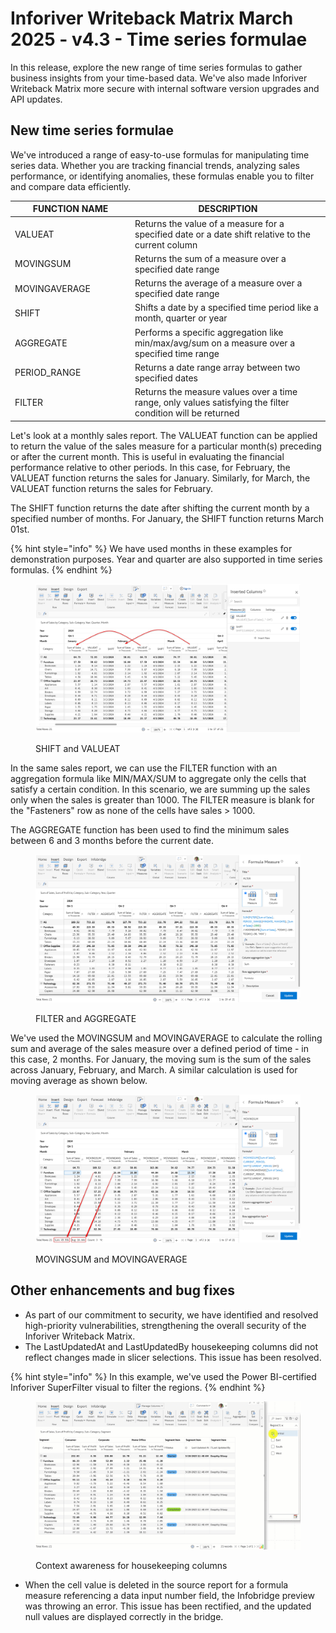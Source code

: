 # Inforiver Writeback Matrix March 2025 - v4.3 - Time series formulae

In this release, explore the new range of time series formulas to gather business insights from your time-based data. We've also made Inforiver Writeback Matrix more secure with internal software version upgrades and API updates.

## New time series formulae

We've introduced a range of easy-to-use formulas for manipulating time series data. Whether you are tracking financial trends, analyzing sales performance, or identifying anomalies, these formulas enable you to filter and compare data efficiently.

<table><thead><tr><th width="178">FUNCTION NAME</th><th>DESCRIPTION</th></tr></thead><tbody><tr><td>VALUEAT</td><td>Returns the value of a measure for a specified date or a date shift relative to the current column</td></tr><tr><td>MOVINGSUM</td><td>Returns the sum of a measure over a specified date range</td></tr><tr><td>MOVINGAVERAGE</td><td>Returns the average of a measure over a specified date range</td></tr><tr><td>SHIFT</td><td>Shifts a date by a specified time period like a month, quarter or year</td></tr><tr><td>AGGREGATE</td><td>Performs a specific aggregation like min/max/avg/sum on a measure over a specified time range</td></tr><tr><td>PERIOD_RANGE</td><td>Returns a date range array between two specified dates</td></tr><tr><td>FILTER</td><td>Returns the measure values over a time range, only values satisfying the filter condition will be returned</td></tr></tbody></table>



Let's look at a monthly sales report. The VALUEAT function can be applied to return the value of the sales measure for a particular month(s) preceding or after the current month. This is useful in evaluating the financial performance relative to other periods. In this case, for February, the VALUEAT function returns the sales for January. Similarly, for March, the VALUEAT function returns the sales for February.

The SHIFT function returns the date after shifting the current month by a specified number of months. For January, the SHIFT function returns March 01st.&#x20;

{% hint style="info" %}
We have used months in these examples for demonstration purposes. Year and quarter are also supported in time series formulas.
{% endhint %}

<figure><img src="../.gitbook/assets/image (1) (1) (1) (1) (1) (1).png" alt=""><figcaption><p>SHIFT and VALUEAT</p></figcaption></figure>

In the same sales report, we can use the FILTER function with an aggregation formula like MIN/MAX/SUM to aggregate only the cells that satisfy a certain condition. In this scenario, we are summing up the sales only when the sales is greater than 1000. The FILTER measure is blank for the "Fasteners" row as none of the cells have sales > 1000.

The AGGREGATE function has been used to find the minimum sales between 6 and 3 months before the current date.&#x20;

<figure><img src="../.gitbook/assets/image (1365).png" alt=""><figcaption><p>FILTER and AGGREGATE</p></figcaption></figure>

We've used the MOVINGSUM and MOVINGAVERAGE to calculate the rolling sum and average of the sales measure over a defined period of time - in this case, 2 months. For January, the moving sum is the sum of the sales across January, February, and March. A similar calculation is used for moving average as shown below.

<figure><img src="../.gitbook/assets/image (2) (1) (1).png" alt=""><figcaption><p>MOVINGSUM and MOVINGAVERAGE</p></figcaption></figure>

## Other enhancements and bug fixes

* As part of our commitment to security, we have identified and resolved high-priority vulnerabilities, strengthening the overall security of the Inforiver Writeback Matrix.
* The LastUpdatedAt and LastUpdatedBy housekeeping columns did not reflect changes made in slicer selections. This issue has been resolved.

{% hint style="info" %}
In this example, we've used the Power BI-certified Inforiver SuperFilter visual to filter the regions.
{% endhint %}

<figure><img src="../.gitbook/assets/Untitled Project.gif" alt=""><figcaption><p>Context awareness for housekeeping columns</p></figcaption></figure>

* When the cell value is deleted in the source report for a formula measure referencing a data input number field, the Infobridge preview was throwing an error.  This issue has been rectified, and the updated null values are displayed correctly in the bridge.

